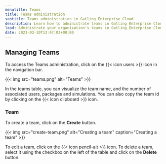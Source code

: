 ```yaml
---
menutitle: Teams
title: Teams administration
seotitle: Teams administration in Gatling Enterprise Cloud
description: Learn how to administrate teams in Gatling Enterprise Cloud.
lead: Administrate your organization's teams in Gatling Enterprise Cloud.
date: 2021-03-10T13:47:03+00:00
---
```


## Managing Teams

To access the Teams administration, click on the {{< icon users >}} icon in the navigation bar.

{{< img src="teams.png" alt="Teams" >}}

In the teams table, you can visualize the team name, and the number of associated users, packages and simulations.
You can also copy the team id by clicking on the {{< icon clipboard >}} icon.

### Team

To create a team, click on the **Create** button.

{{< img src="create-team.png" alt="Creating a team" caption="Creating a team" >}}

To edit a team, click on the {{< icon pencil-alt >}} icon. To delete a team, select it using the checkbox on the left of the table and click on the **Delete** button.
